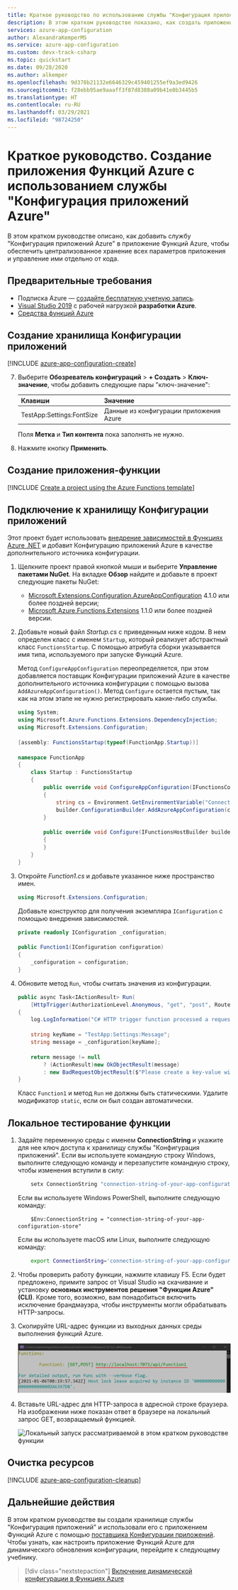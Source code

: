 ```yaml
---
title: Краткое руководство по использованию службы "Конфигурация приложений Azure" с решением "Функции Azure"| Документация Майкрософт
description: В этом кратком руководстве показано, как создать приложение Функций Azure с помощью службы "Конфигурация приложений Azure"и языка C#. Создание и подключение к хранилищу Конфигурации приложений. Локальное тестирование функции.
services: azure-app-configuration
author: AlexandraKemperMS
ms.service: azure-app-configuration
ms.custom: devx-track-csharp
ms.topic: quickstart
ms.date: 09/28/2020
ms.author: alkemper
ms.openlocfilehash: 9d378b21132e6646329c459401255ef9a3ed9426
ms.sourcegitcommit: f28ebb95ae9aaaff3f87d8388a09b41e0b3445b5
ms.translationtype: HT
ms.contentlocale: ru-RU
ms.lasthandoff: 03/29/2021
ms.locfileid: "98724250"
---
```

# <a name="quickstart-create-an-azure-functions-app-with-azure-app-configuration"></a>Краткое руководство. Создание приложения Функций Azure с использованием службы "Конфигурация приложений Azure"

В этом кратком руководстве описано, как добавить службу "Конфигурация приложений Azure" в приложение Функций Azure, чтобы обеспечить централизованное хранение всех параметров приложения и управление ими отдельно от кода.

## <a name="prerequisites"></a>Предварительные требования

- Подписка Azure — [создайте бесплатную учетную запись](https://azure.microsoft.com/free/dotnet).
- [Visual Studio 2019](https://visualstudio.microsoft.com/vs) с рабочей нагрузкой **разработки Azure**.
- [Средства функций Azure](../azure-functions/functions-develop-vs.md#check-your-tools-version)

## <a name="create-an-app-configuration-store"></a>Создание хранилища Конфигурации приложений

[!INCLUDE [azure-app-configuration-create](../../includes/azure-app-configuration-create.md)]

7. Выберите **Обозреватель конфигураций** >  **+ Создать** > **Ключ-значение**, чтобы добавить следующие пары "ключ-значение":

    | Клавиши | Значение |
    |---|---|
    | TestApp:Settings:FontSize | Данные из конфигурации приложения Azure |

    Поля **Метка** и **Тип контента** пока заполнять не нужно.

8. Нажмите кнопку **Применить**.

## <a name="create-a-functions-app"></a>Создание приложения-функции

[!INCLUDE [Create a project using the Azure Functions template](../../includes/functions-vstools-create.md)]

## <a name="connect-to-an-app-configuration-store"></a>Подключение к хранилищу Конфигурации приложений
Этот проект будет использовать [внедрение зависимостей в Функциях Azure .NET](../azure-functions/functions-dotnet-dependency-injection.md) и добавит Конфигурацию приложений Azure в качестве дополнительного источника конфигурации.

1. Щелкните проект правой кнопкой мыши и выберите **Управление пакетами NuGet**. На вкладке **Обзор** найдите и добавьте в проект следующие пакеты NuGet:
   - [Microsoft.Extensions.Configuration.AzureAppConfiguration](https://www.nuget.org/packages/Microsoft.Extensions.Configuration.AzureAppConfiguration/) 4.1.0 или более поздней версии;
   - [Microsoft.Azure.Functions.Extensions](https://www.nuget.org/packages/Microsoft.Azure.Functions.Extensions/) 1.1.0 или более поздней версии. 

2. Добавьте новый файл *Startup.cs* с приведенным ниже кодом. В нем определен класс с именем `Startup`, который реализует абстрактный класс `FunctionsStartup`. С помощью атрибута сборки указывается имя типа, используемого при запуске Функций Azure.

    Метод `ConfigureAppConfiguration` переопределяется, при этом добавляется поставщик Конфигурации приложений Azure в качестве дополнительного источника конфигурации с помощью вызова `AddAzureAppConfiguration()`. Метод `Configure` остается пустым, так как на этом этапе не нужно регистрировать какие-либо службы.
    
    ```csharp
    using System;
    using Microsoft.Azure.Functions.Extensions.DependencyInjection;
    using Microsoft.Extensions.Configuration;

    [assembly: FunctionsStartup(typeof(FunctionApp.Startup))]

    namespace FunctionApp
    {
        class Startup : FunctionsStartup
        {
            public override void ConfigureAppConfiguration(IFunctionsConfigurationBuilder builder)
            {
                string cs = Environment.GetEnvironmentVariable("ConnectionString");
                builder.ConfigurationBuilder.AddAzureAppConfiguration(cs);
            }

            public override void Configure(IFunctionsHostBuilder builder)
            {
            }
        }
    }
    ```

3. Откройте *Function1.cs* и добавьте указанное ниже пространство имен.

    ```csharp
    using Microsoft.Extensions.Configuration;
    ```

   Добавьте конструктор для получения экземпляра `IConfiguration` с помощью внедрения зависимостей.

    ```csharp
    private readonly IConfiguration _configuration;

    public Function1(IConfiguration configuration)
    {
        _configuration = configuration;
    }
    ```

4. Обновите метод `Run`, чтобы считать значения из конфигурации.

    ```csharp
    public async Task<IActionResult> Run(
        [HttpTrigger(AuthorizationLevel.Anonymous, "get", "post", Route = null)] HttpRequest req, ILogger log)
    {
        log.LogInformation("C# HTTP trigger function processed a request.");

        string keyName = "TestApp:Settings:Message";
        string message = _configuration[keyName];

        return message != null
            ? (ActionResult)new OkObjectResult(message)
            : new BadRequestObjectResult($"Please create a key-value with the key '{keyName}' in App Configuration.");
    }
    ```

   Класс `Function1` и метод `Run` не должны быть статическими. Удалите модификатор `static`, если он был создан автоматически.

## <a name="test-the-function-locally"></a>Локальное тестирование функции

1. Задайте переменную среды с именем **ConnectionString** и укажите для нее ключ доступа к хранилищу службы "Конфигурация приложений". Если вы используете командную строку Windows, выполните следующую команду и перезапустите командную строку, чтобы изменения вступили в силу:

    ```cmd
        setx ConnectionString "connection-string-of-your-app-configuration-store"
    ```

    Если вы используете Windows PowerShell, выполните следующую команду:

    ```azurepowershell
        $Env:ConnectionString = "connection-string-of-your-app-configuration-store"
    ```

    Если вы используете macOS или Linux, выполните следующую команду:

    ```bash
        export ConnectionString='connection-string-of-your-app-configuration-store'
    ```

2. Чтобы проверить работу функции, нажмите клавишу F5. Если будет предложено, примите запрос от Visual Studio на скачивание и установку **основных инструментов решения "Функции Azure" (CLI)**. Кроме того, возможно, вам понадобиться включить исключение брандмауэра, чтобы инструменты могли обрабатывать HTTP-запросы.

3. Скопируйте URL-адрес функции из выходных данных среды выполнения функций Azure.

    ![Отладки рассматриваемой в этом кратком руководстве функции в VS](./media/quickstarts/function-visual-studio-debugging.png)

4. Вставьте URL-адрес для HTTP-запроса в адресной строке браузера. На изображении ниже показан ответ в браузере на локальный запрос GET, возвращаемый функцией.

    ![Локальный запуск рассматриваемой в этом кратком руководстве функции](./media/quickstarts/dotnet-core-function-launch-local.png)

## <a name="clean-up-resources"></a>Очистка ресурсов

[!INCLUDE [azure-app-configuration-cleanup](../../includes/azure-app-configuration-cleanup.md)]

## <a name="next-steps"></a>Дальнейшие действия

В этом кратком руководстве вы создали хранилище службы "Конфигурация приложений" и использовали его с приложением Функций Azure с помощью [поставщика Конфигурации приложений](/dotnet/api/Microsoft.Extensions.Configuration.AzureAppConfiguration). Чтобы узнать, как настроить приложение Функций Azure для динамического обновления конфигурации, перейдите к следующему учебнику.

> [!div class="nextstepaction"]
> [Включение динамической конфигурации в Функциях Azure](./enable-dynamic-configuration-azure-functions-csharp.md)